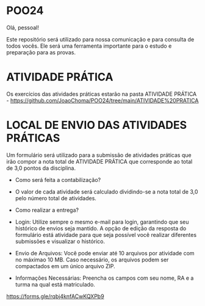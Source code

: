 # POO24

Olá, pessoal!

Este repositório será utilizado para nossa comunicação e para consulta de todos vocês. Ele será uma ferramenta importante para o estudo e preparação para as provas.

# ATIVIDADE PRÁTICA

Os exercícios das atividades práticas estarão na pasta ATIVIDADE PRÁTICA - https://github.com/JoaoChoma/POO24/tree/main/ATIVIDADE%20PRATICA


# LOCAL DE ENVIO DAS ATIVIDADES PRÁTICAS

Um formulário será utilizado para a submissão de atividades práticas que irão compor a nota total de ATIVIDADE PRÁTICA que corresponde ao total de 3,0 pontos da disciplina.

* Como será feita a contabilização?

- O valor de cada atividade será calculado dividindo-se a nota total de 3,0 pelo número total de atividades.

* Como realizar a entrega?

- Login: Utilize sempre o mesmo e-mail para login, garantindo que seu histórico de envios seja mantido. A opção de edição da resposta do formulário está atividade para que seja possível você realizar diferentes submissões e visualizar o histórico.

- Envio de Arquivos: Você pode enviar até 10 arquivos por atividade com no máximao 10 MB. Caso necessário, os arquivos podem ser compactados em um único arquivo ZIP.

- Informações Necessárias: Preencha os campos com seu nome, RA e a turma na qual está matriculado.

https://forms.gle/rqbj4knfACwKQXPb9

